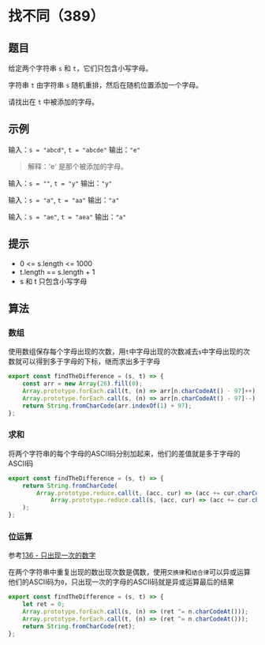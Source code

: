 # 找不同（389）

## 题目

给定两个字符串 `s` 和 `t`，它们只包含小写字母。

字符串 `t` 由字符串 `s` 随机重排，然后在随机位置添加一个字母。

请找出在 `t` 中被添加的字母。

## 示例

输入：`s = "abcd"`, `t = "abcde"`
输出：`"e"`
> 解释：'e' 是那个被添加的字母。

输入：`s = ""`, `t = "y"`
输出：`"y"`

输入：`s = "a"`, `t = "aa"`
输出：`"a"`

输入：`s = "ae"`, `t = "aea"`
输出：`"a"`

## 提示

- 0 <= s.length <= 1000
- t.length == s.length + 1
- s 和 t 只包含小写字母

## 算法

### 数组

使用数组保存每个字母出现的次数，用`t`中字母出现的次数减去`s`中字母出现的次数就可以得到多于字母的下标，继而求出多于字母

```js
export const findTheDifference = (s, t) => {
	const arr = new Array(26).fill(0);
	Array.prototype.forEach.call(t, (n) => arr[n.charCodeAt() - 97]++);
	Array.prototype.forEach.call(s, (n) => arr[n.charCodeAt() - 97]--);
	return String.fromCharCode(arr.indexOf(1) + 97);
};
```

### 求和

将两个字符串的每个字母的ASCII码分别加起来，他们的差值就是多于字母的ASCII码

```js
export const findTheDifference = (s, t) => {
	return String.fromCharCode(
		Array.prototype.reduce.call(t, (acc, cur) => (acc += cur.charCodeAt()), 0) -
			Array.prototype.reduce.call(s, (acc, cur) => (acc += cur.charCodeAt()), 0)
	);
};
```

### 位运算

参考[136 - 只出现一次的数字](/leetcode/array/040.只出现一次的数字.136.html)

在两个字符串中重复出现的数出现次数是偶数，使用`交换律`和`结合律`可以异或运算他们的ASCII码为`0`，只出现一次的字母的ASCII码就是异或运算最后的结果

```js
export const findTheDifference = (s, t) => {
	let ret = 0;
	Array.prototype.forEach.call(s, (n) => (ret ^= n.charCodeAt()));
	Array.prototype.forEach.call(t, (n) => (ret ^= n.charCodeAt()));
	return String.fromCharCode(ret);
};
```